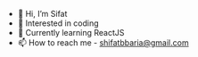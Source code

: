 - 👋 Hi, I’m Sifat
- 👀 Interested in coding
- 🌱 Currently learning ReactJS
- 📫 How to reach me - shifatbbaria@gmail.com

<!---
Ashraful-Islam-Sifat/Ashraful-Islam-Sifat is a ✨ special ✨ repository because its `README.md` (this file) appears on your GitHub profile.
You can click the Preview link to take a look at your changes.
--->
